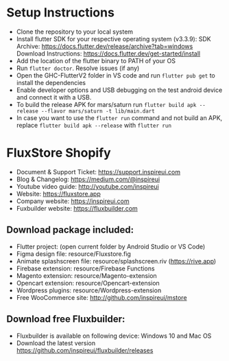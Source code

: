 # Setup Instructions

- Clone the repository to your local system
- Install flutter SDK for your respective operating system (v3.3.9):
    SDK Archive: https://docs.flutter.dev/release/archive?tab=windows
    Download Instructions: https://docs.flutter.dev/get-started/install
- Add the location of the flutter binary to PATH of your OS
- Run `flutter doctor`. Resolve issues (if any)
- Open the GHC-FlutterV2 folder in VS code and run `flutter pub get` to install the dependencies
- Enable developer options and USB debugging on the test android device and connect it with a USB.
- To build the release APK for mars/saturn run `flutter build apk --release --flavor mars/saturn -t lib/main.dart`
- In case you want to use the `flutter run` command and not build an APK, replace `flutter build apk --release` with `flutter run`


# FluxStore Shopify

- Document & Support Ticket: https://support.inspireui.com
- Blog & Changelog: https://medium.com/@inspireui
- Youtube video guide: http://youtube.com/inspireui
- Website: https://fluxstore.app
- Company website: https://inspireui.com
- Fuxbuilder website: https://fluxbuilder.com

## Download package included:
- Flutter project: (open current folder by Android Studio or VS Code)
- Figma design file: resource/Fluxstore.fig
- Animate splashscreen file: resource/splashscreen.riv (https://rive.app)
- Firebase extension: resource/Firebase Functions
- Magento extension: resource/Magento-extension
- Opencart extension: resource/Opencart-extension
- Wordpress plugins: resource/Wordpress-extension
- Free WooCommerce site: http://github.com/inspireui/mstore

## Download free Fluxbuilder:
- Fluxbuilder is available on following device: Windows 10 and Mac OS
- Download the latest version https://github.com/inspireui/fluxbuilder/releases
